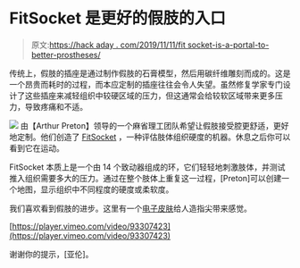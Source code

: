 # FitSocket 是更好的假肢的入口

> 原文:[https://hack aday . com/2019/11/11/fit socket-is-a-portal-to-better-prostheses/](https://hackaday.com/2019/11/11/fitsocket-is-a-portal-to-better-prostheses/)

传统上，假肢的插座是通过制作假肢的石膏模型，然后用碳纤维雕刻而成的。这是一个昂贵而耗时的过程，而本应定制的插座往往会令人失望。虽然修复学家专门设计了这些插座来减轻组织中较硬区域的压力，但这通常会给较软区域带来更多压力，导致疼痛和不适。

[![](../Images/a5005f72b83498f9572cf7e987c4583a.png)](https://hackaday.com/wp-content/uploads/2019/11/fitsocket-map.png) 由【Arthur Preton】领导的一个麻省理工团队希望让假肢接受腔更舒适，更好地定制。他们创造了 [FitSocket](https://biomech.media.mit.edu/portfolio_page/socket-fit/) ，一种评估肢体组织硬度的机器。休息之后你可以看到它在运动。

FitSocket 本质上是一个由 14 个致动器组成的环，它们轻轻地刺激肢体，并测试推入组织需要多大的压力。通过在整个肢体上重复这一过程，[Preton]可以创建一个地图，显示组织中不同程度的硬度或柔软度。

我们喜欢看到假肢的进步。这里有一个[电子皮肤](https://hackaday.com/2018/06/24/e-dermis-feeling-at-your-prosthetic-fingertips/)给人造指尖带来感觉。

[https://player.vimeo.com/video/93307423](https://player.vimeo.com/video/93307423)

谢谢你的提示，[亚伦]。